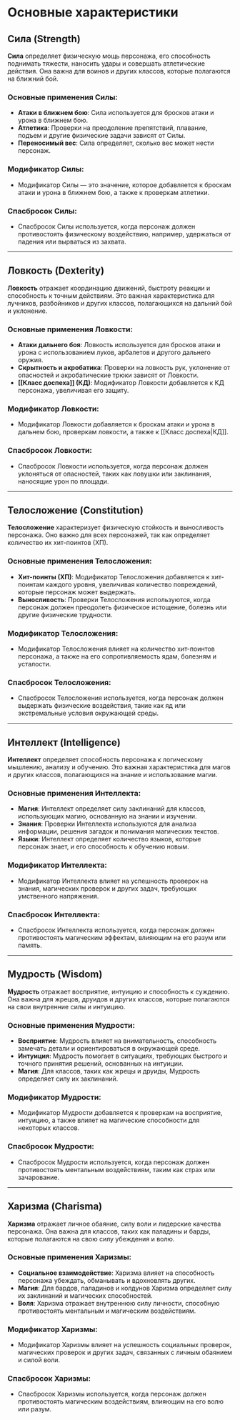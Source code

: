 # Основные характеристики

## Сила (Strength)

**Сила** определяет физическую мощь персонажа, его способность поднимать тяжести, наносить удары и совершать атлетические действия. Она важна для воинов и других классов, которые полагаются на ближний бой.

### Основные применения Силы:
- **Атаки в ближнем бою**: Сила используется для бросков атаки и урона в ближнем бою.
- **Атлетика**: Проверки на преодоление препятствий, плавание, подъем и другие физические задачи зависят от Силы.
- **Переносимый вес**: Сила определяет, сколько вес может нести персонаж.

### Модификатор Силы:
- Модификатор Силы — это значение, которое добавляется к броскам атаки и урона в ближнем бою, а также к проверкам атлетики.

### Спасбросок Силы:
- Спасбросок Силы используется, когда персонаж должен противостоять физическому воздействию, например, удержаться от падения или вырваться из захвата.

---

## Ловкость (Dexterity)

**Ловкость** отражает координацию движений, быстроту реакции и способность к точным действиям. Это важная характеристика для лучников, разбойников и других классов, полагающихся на дальний бой и уклонение.

### Основные применения Ловкости:
- **Атаки дальнего боя**: Ловкость используется для бросков атаки и урона с использованием луков, арбалетов и другого дальнего оружия.
- **Скрытность и акробатика**: Проверки на ловкость рук, уклонение от опасностей и акробатические трюки зависят от Ловкости.
- **[[Класс доспеха]] (КД)**: Модификатор Ловкости добавляется к КД персонажа, увеличивая его защиту.

### Модификатор Ловкости:
- Модификатор Ловкости добавляется к броскам атаки и урона в дальнем бою, проверкам ловкости, а также к [[Класс доспеха|КД]].

### Спасбросок Ловкости:
- Спасбросок Ловкости используется, когда персонаж должен уклоняться от опасностей, таких как ловушки или заклинания, наносящие урон по площади.

---

## Телосложение (Constitution)

**Телосложение** характеризует физическую стойкость и выносливость персонажа. Оно важно для всех персонажей, так как определяет количество их хит-поинтов (ХП).

### Основные применения Телосложения:
- **Хит-поинты (ХП)**: Модификатор Телосложения добавляется к хит-поинтам каждого уровня, увеличивая количество повреждений, которые персонаж может выдержать.
- **Выносливость**: Проверки Телосложения используются, когда персонаж должен преодолеть физическое истощение, болезнь или другие физические трудности.

### Модификатор Телосложения:
- Модификатор Телосложения влияет на количество хит-поинтов персонажа, а также на его сопротивляемость ядам, болезням и усталости.

### Спасбросок Телосложения:
- Спасбросок Телосложения используется, когда персонаж должен выдержать физические воздействия, такие как яд или экстремальные условия окружающей среды.

---

## Интеллект (Intelligence)

**Интеллект** определяет способность персонажа к логическому мышлению, анализу и обучению. Это важная характеристика для магов и других классов, полагающихся на знание и использование магии.

### Основные применения Интеллекта:
- **Магия**: Интеллект определяет силу заклинаний для классов, использующих магию, основанную на знании и изучении.
- **Знания**: Проверки Интеллекта используются для анализа информации, решения загадок и понимания магических текстов.
- **Языки**: Интеллект определяет количество языков, которые персонаж знает, и его способность к обучению новым.

### Модификатор Интеллекта:
- Модификатор Интеллекта влияет на успешность проверок на знания, магических проверок и других задач, требующих умственного напряжения.

### Спасбросок Интеллекта:
- Спасбросок Интеллекта используется, когда персонаж должен противостоять магическим эффектам, влияющим на его разум или память.

---

## Мудрость (Wisdom)

**Мудрость** отражает восприятие, интуицию и способность к суждению. Она важна для жрецов, друидов и других классов, которые полагаются на свои внутренние силы и интуицию.

### Основные применения Мудрости:
- **Восприятие**: Мудрость влияет на внимательность, способность замечать детали и ориентироваться в окружающей среде.
- **Интуиция**: Мудрость помогает в ситуациях, требующих быстрого и точного принятия решений, основанных на интуиции.
- **Магия**: Для классов, таких как жрецы и друиды, Мудрость определяет силу их заклинаний.

### Модификатор Мудрости:
- Модификатор Мудрости добавляется к проверкам на восприятие, интуицию, а также влияет на магические способности для некоторых классов.

### Спасбросок Мудрости:
- Спасбросок Мудрости используется, когда персонаж должен противостоять ментальным воздействиям, таким как страх или зачарование.

---

## Харизма (Charisma)

**Харизма** отражает личное обаяние, силу воли и лидерские качества персонажа. Она важна для классов, таких как паладины и барды, которые полагаются на свою силу убеждения и волю.

### Основные применения Харизмы:
- **Социальное взаимодействие**: Харизма влияет на способность персонажа убеждать, обманывать и вдохновлять других.
- **Магия**: Для бардов, паладинов и колдунов Харизма определяет силу их заклинаний и магических способностей.
- **Воля**: Харизма отражает внутреннюю силу личности, способную противостоять ментальным и магическим воздействиям.

### Модификатор Харизмы:
- Модификатор Харизмы влияет на успешность социальных проверок, магических проверок и других задач, связанных с личным обаянием и силой воли.

### Спасбросок Харизмы:
- Спасбросок Харизмы используется, когда персонаж должен противостоять магическим воздействиям, влияющим на его волю или разум.
